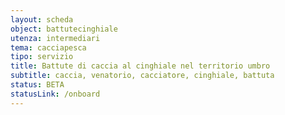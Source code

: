 ```yaml
---
layout: scheda
object: battutecinghiale
utenza: intermediari
tema: cacciapesca
tipo: servizio
title: Battute di caccia al cinghiale nel territorio umbro
subtitle: caccia, venatorio, cacciatore, cinghiale, battuta
status: BETA
statusLink: /onboard
---
```

